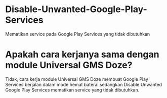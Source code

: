 # Disable-Unwanted-Google-Play-Services

Mematikan service pada Google Play Services yang tidak dibutuhkan

# Apakah cara kerjanya sama dengan module Universal GMS Doze?
Tidak, cara kerja module Universal GMS Doze membuat Google Play Services berjalan dalam mode hemat baterai sedangkan Disable Unwanted Google Play Services mematikan service yang tidak dibutuhkan.
